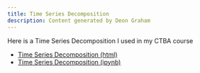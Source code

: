 ```yaml
---
title: Time Series Decomposition
description: Content generated by Deon Graham
---
```


Here is a Time Series Decomposition I used in my CTBA course
- [Time Series Decomposition (html)](M3TimeSeriesDecompositionAssignment.html)
- [Time Series Decomposition (ipynb)](M3TimeSeriesDecompositionAssignment.ipynb)
